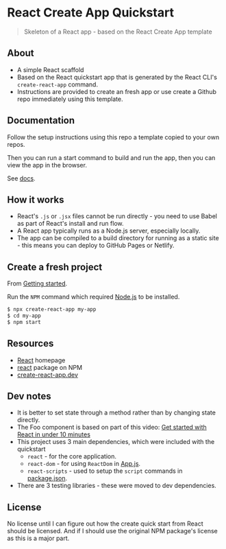 # React Create App Quickstart
> Skeleton of a React app - based on the React Create App template


## About

- A simple React scaffold
- Based on the React quickstart app that is generated by the React CLI's `create-react-app` command.
- Instructions are provided to create an fresh app or use create a Github repo immediately using this template.


## Documentation

Follow the setup instructions using this repo a template copied to your own repos.

Then you can run a start command to build and run the app, then you can view the app in the browser.

See [docs](/docs/README.md).


## How it works

- React's `.js` or `.jsx` files cannot be run directly - you need to use Babel as part of React's install and run flow.
- A React app typically runs as a Node.js server, especially locally.
- The app can be compiled to a build directory for running as a static site - this means you can deploy to GitHub Pages or Netlify.


## Create a fresh project

From [Getting started](https://create-react-app.dev/docs/getting-started/).

Run the `NPM` command which required [Node.js](https://gist.github.com/MichaelCurrin/aa1fc56419a355972b96bce23f3bccba) to be installed.

```sh
$ npx create-react-app my-app
$ cd my-app
$ npm start
```


## Resources

- [React](https://reactjs.org/) homepage
- [react](https://www.npmjs.com/package/react) package on NPM
- [create-react-app.dev](https://create-react-app.dev/)


## Dev notes

- It is better to set state through a method rather than by changing state directly.
- The Foo component is based on part of this video: [Get started with React in under 10 minutes](https://youtu.be/K02AkMbV1HM)
- This project uses 3 main dependencies, which were included with the quickstart
    - `react` - for the core application.
    - `react-dom` - for using `ReactDom` in [App.js](/src/App.js).
    - `react-scripts` - used to setup the `script` commands in [package.json](/package.json).
- There are 3 testing libraries - these were moved to dev dependencies.


## License

No license until I can figure out how the create quick start from React should be licensed. And if I should use the original NPM package's license as this is a major part.
